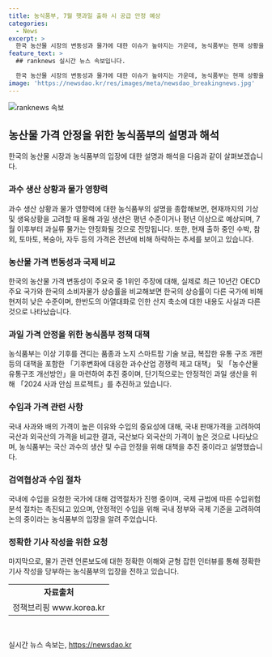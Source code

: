 ```yaml
---
title: 농식품부, 7월 햇과일 출하 시 공급 안정 예상
categories:
  - News
excerpt: >
  한국 농산물 시장의 변동성과 물가에 대한 이슈가 높아지는 가운데, 농식품부는 현재 상황을 부정하며 정확한 정보를 전달하고자 합니다. 특히 한반도의 기후변화가 가격 등에 영향을 미친다는 주장과 사과, 배 등의 수입 가능 여부, 물가 상승에 관한 사실 여부 등에 대해 정확한 정보를 제시하며, 당부사항으로는 농산물 물가 분야에 전문성을 가진 인터뷰와 관련 대책들에 대한 균형있는 보도를 요청하고 있습니다.
feature_text: >
  ## ranknews 실시간 뉴스 속보입니다.

  한국 농산물 시장의 변동성과 물가에 대한 이슈가 높아지는 가운데, 농식품부는 현재 상황을 부정하며 정확한 정보를 전달하고자 합니다. 특히 한반도의 기후변화가 가격 등에 영향을 미친다는 주장과 사과, 배 등의 수입 가능 여부, 물가 상승에 관한 사실 여부 등에 대해 정확한 정보를 제시하며, 당부사항으로는 농산물 물가 분야에 전문성을 가진 인터뷰와 관련 대책들에 대한 균형있는 보도를 요청하고 있습니다.
image: 'https://newsdao.kr/res/images/meta/newsdao_breakingnews.jpg'
---
```


<p><img src="https://newsdao.kr/res/images/meta/newsdao_breakingnews.jpg" alt="ranknews 속보" /></p>

<h2 data-ke-size="size24">농산물 가격 안정을 위한 농식품부의 설명과 해석</h2>

<p data-ke-size="size16">한국의 농산물 시장과 농식품부의 입장에 대한 설명과 해석을 다음과 같이 살펴보겠습니다.</p>

<h3 data-ke-size="size20">과수 생산 상황과 물가 영향력</h3>

<p data-ke-size="size16">과수 생산 상황과 물가 영향력에 대한 농식품부의 설명을 종합해보면, 현재까지의 기상 및 생육상황을 고려할 때 올해 과일 생산은 평년 수준이거나 평년 이상으로 예상되며, 7월 이후부터 과실류 물가는 안정화될 것으로 전망됩니다. 또한, 현재 출하 중인 수박, 참외, 토마토, 복숭아, 자두 등의 가격은 전년에 비해 하락하는 추세를 보이고 있습니다.</p>

<h3 data-ke-size="size20">농산물 가격 변동성과 국제 비교</h3>

<p data-ke-size="size16">한국의 농산물 가격 변동성이 주요국 중 1위인 주장에 대해, 실제로 최근 10년간 OECD 주요 국가와 한국의 소비자물가 상승률을 비교해보면 한국의 상승률이 다른 국가에 비해 현저히 낮은 수준이며, 한반도의 아열대화로 인한 산지 축소에 대한 내용도 사실과 다른 것으로 나타났습니다.</p>

<h3 data-ke-size="size20">과일 가격 안정을 위한 농식품부 정책 대책</h3>

<p data-ke-size="size16">농식품부는 이상 기후를 견디는 품종과 노지 스마트팜 기술 보급, 복잡한 유통 구조 개편 등의 대책을 포함한 「기후변화에 대응한 과수산업 경쟁력 제고 대책」 및 「농수산물 유통구조 개선방안」을 마련하여 추진 중이며, 단기적으로는 안정적인 과일 생산을 위해 「2024 사과 안심 프로젝트」를 추진하고 있습니다.</p>

<h3 data-ke-size="size20">수입과 가격 관련 사항</h3>

<p data-ke-size="size16">국내 사과와 배의 가격이 높은 이유와 수입의 중요성에 대해, 국내 판매가격을 고려하여 국산과 외국산의 가격을 비교한 결과, 국산보다 외국산의 가격이 높은 것으로 나타났으며, 농식품부는 국산 과수의 생산 및 수급 안정을 위해 대책을 추진 중이라고 설명했습니다.</p>

<h3 data-ke-size="size20">검역협상과 수입 절차</h3>

<p data-ke-size="size16">국내에 수입을 요청한 국가에 대해 검역절차가 진행 중이며, 국제 규범에 따른 수입위험분석 절차는 촉진되고 있으며, 안정적인 수입을 위해 국내 정부와 국제 기준을 고려하여 논의 중이라는 농식품부의 입장을 알려 주었습니다.</p>

<h3 data-ke-size="size20">정확한 기사 작성을 위한 요청</h3>

<p data-ke-size="size16">마지막으로, 물가 관련 언론보도에 대한 정확한 이해와 균형 잡힌 인터뷰를 통해 정확한 기사 작성을 당부하는 농식품부의 입장을 전하고 있습니다.</p>

<table>
  <tr>
    <td style="text-align: center; height: 17px;"><b>자료출처</b></td>
  </tr>
  <tr>
    <td style="text-align: center; height: 17px;">정책브리핑 www.korea.kr</td>
  </tr>
</table>

<p data-ke-size="size16">&nbsp;</p>
실시간 뉴스 속보는, <a href="https://newsdao.kr" rel="dofollow">https://newsdao.kr</a>


